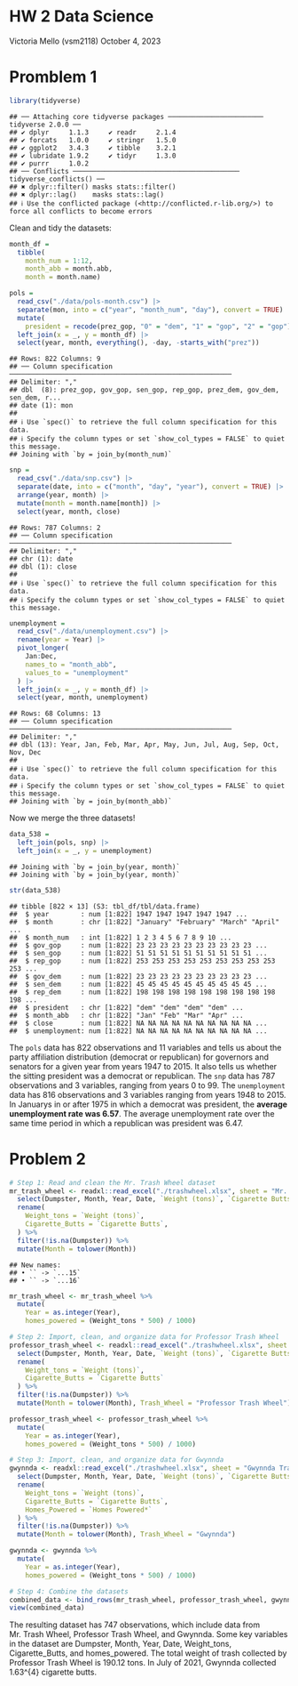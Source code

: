 HW 2 Data Science
================
Victoria Mello (vsm2118)
October 4, 2023

# Promblem 1

``` r
library(tidyverse)
```

    ## ── Attaching core tidyverse packages ──────────────────────── tidyverse 2.0.0 ──
    ## ✔ dplyr     1.1.3     ✔ readr     2.1.4
    ## ✔ forcats   1.0.0     ✔ stringr   1.5.0
    ## ✔ ggplot2   3.4.3     ✔ tibble    3.2.1
    ## ✔ lubridate 1.9.2     ✔ tidyr     1.3.0
    ## ✔ purrr     1.0.2     
    ## ── Conflicts ────────────────────────────────────────── tidyverse_conflicts() ──
    ## ✖ dplyr::filter() masks stats::filter()
    ## ✖ dplyr::lag()    masks stats::lag()
    ## ℹ Use the conflicted package (<http://conflicted.r-lib.org/>) to force all conflicts to become errors

Clean and tidy the datasets:

``` r
month_df = 
  tibble(
    month_num = 1:12,
    month_abb = month.abb,
    month = month.name)

pols = 
  read_csv("./data/pols-month.csv") |>
  separate(mon, into = c("year", "month_num", "day"), convert = TRUE) |>
  mutate(
    president = recode(prez_gop, "0" = "dem", "1" = "gop", "2" = "gop")) |>
  left_join(x = _, y = month_df) |> 
  select(year, month, everything(), -day, -starts_with("prez")) 
```

    ## Rows: 822 Columns: 9
    ## ── Column specification ────────────────────────────────────────────────────────
    ## Delimiter: ","
    ## dbl  (8): prez_gop, gov_gop, sen_gop, rep_gop, prez_dem, gov_dem, sen_dem, r...
    ## date (1): mon
    ## 
    ## ℹ Use `spec()` to retrieve the full column specification for this data.
    ## ℹ Specify the column types or set `show_col_types = FALSE` to quiet this message.
    ## Joining with `by = join_by(month_num)`

``` r
snp = 
  read_csv("./data/snp.csv") |>
  separate(date, into = c("month", "day", "year"), convert = TRUE) |>
  arrange(year, month) |>
  mutate(month = month.name[month]) |>
  select(year, month, close) 
```

    ## Rows: 787 Columns: 2
    ## ── Column specification ────────────────────────────────────────────────────────
    ## Delimiter: ","
    ## chr (1): date
    ## dbl (1): close
    ## 
    ## ℹ Use `spec()` to retrieve the full column specification for this data.
    ## ℹ Specify the column types or set `show_col_types = FALSE` to quiet this message.

``` r
unemployment = 
  read_csv("./data/unemployment.csv") |>
  rename(year = Year) |>
  pivot_longer(
    Jan:Dec, 
    names_to = "month_abb",
    values_to = "unemployment"
  ) |> 
  left_join(x = _, y = month_df) |> 
  select(year, month, unemployment)
```

    ## Rows: 68 Columns: 13
    ## ── Column specification ────────────────────────────────────────────────────────
    ## Delimiter: ","
    ## dbl (13): Year, Jan, Feb, Mar, Apr, May, Jun, Jul, Aug, Sep, Oct, Nov, Dec
    ## 
    ## ℹ Use `spec()` to retrieve the full column specification for this data.
    ## ℹ Specify the column types or set `show_col_types = FALSE` to quiet this message.
    ## Joining with `by = join_by(month_abb)`

Now we merge the three datasets!

``` r
data_538 = 
  left_join(pols, snp) |>
  left_join(x = _, y = unemployment)
```

    ## Joining with `by = join_by(year, month)`
    ## Joining with `by = join_by(year, month)`

``` r
str(data_538)
```

    ## tibble [822 × 13] (S3: tbl_df/tbl/data.frame)
    ##  $ year        : num [1:822] 1947 1947 1947 1947 1947 ...
    ##  $ month       : chr [1:822] "January" "February" "March" "April" ...
    ##  $ month_num   : int [1:822] 1 2 3 4 5 6 7 8 9 10 ...
    ##  $ gov_gop     : num [1:822] 23 23 23 23 23 23 23 23 23 23 ...
    ##  $ sen_gop     : num [1:822] 51 51 51 51 51 51 51 51 51 51 ...
    ##  $ rep_gop     : num [1:822] 253 253 253 253 253 253 253 253 253 253 ...
    ##  $ gov_dem     : num [1:822] 23 23 23 23 23 23 23 23 23 23 ...
    ##  $ sen_dem     : num [1:822] 45 45 45 45 45 45 45 45 45 45 ...
    ##  $ rep_dem     : num [1:822] 198 198 198 198 198 198 198 198 198 198 ...
    ##  $ president   : chr [1:822] "dem" "dem" "dem" "dem" ...
    ##  $ month_abb   : chr [1:822] "Jan" "Feb" "Mar" "Apr" ...
    ##  $ close       : num [1:822] NA NA NA NA NA NA NA NA NA NA ...
    ##  $ unemployment: num [1:822] NA NA NA NA NA NA NA NA NA NA ...

The `pols` data has 822 observations and 11 variables and tells us about
the party affiliation distribution (democrat or republican) for
governors and senators for a given year from years 1947 to 2015. It also
tells us whether the sitting president was a democrat or republican. The
`snp` data has 787 observations and 3 variables, ranging from years 0 to
99. The `unemployment` data has 816 observations and 3 variables ranging
from years 1948 to 2015. In Januarys in or after 1975 in which a
democrat was president, the **average unemployment rate was 6.57**. The
average unemployment rate over the same time period in which a
republican was president was 6.47.

# Problem 2

``` r
# Step 1: Read and clean the Mr. Trash Wheel dataset
mr_trash_wheel <- readxl::read_excel("./trashwheel.xlsx", sheet = "Mr. Trash Wheel") %>%
  select(Dumpster, Month, Year, Date, `Weight (tons)`, `Cigarette Butts`, `Homes Powered*`) %>%
  rename(
    Weight_tons = `Weight (tons)`,
    Cigarette_Butts = `Cigarette Butts`,
  ) %>%
  filter(!is.na(Dumpster)) %>%
  mutate(Month = tolower(Month))  
```

    ## New names:
    ## • `` -> `...15`
    ## • `` -> `...16`

``` r
mr_trash_wheel <- mr_trash_wheel %>%
  mutate(
    Year = as.integer(Year),
    homes_powered = (Weight_tons * 500) / 1000)

# Step 2: Import, clean, and organize data for Professor Trash Wheel
professor_trash_wheel <- readxl::read_excel("./trashwheel.xlsx", sheet = "Professor Trash Wheel") %>%
  select(Dumpster, Month, Year, Date, `Weight (tons)`, `Cigarette Butts`) %>%
  rename(
    Weight_tons = `Weight (tons)`,
    Cigarette_Butts = `Cigarette Butts`
  ) %>%
  filter(!is.na(Dumpster)) %>%
  mutate(Month = tolower(Month), Trash_Wheel = "Professor Trash Wheel")

professor_trash_wheel <- professor_trash_wheel %>%
  mutate(
    Year = as.integer(Year),
    homes_powered = (Weight_tons * 500) / 1000)

# Step 3: Import, clean, and organize data for Gwynnda
gwynnda <- readxl::read_excel("./trashwheel.xlsx", sheet = "Gwynnda Trash Wheel") %>%
  select(Dumpster, Month, Year, Date, `Weight (tons)`, `Cigarette Butts`, `Homes Powered*`) %>%
  rename(
    Weight_tons = `Weight (tons)`,
    Cigarette_Butts = `Cigarette Butts`,
    Homes_Powered = `Homes Powered*`
  ) %>%
  filter(!is.na(Dumpster)) %>%
  mutate(Month = tolower(Month), Trash_Wheel = "Gwynnda")

gwynnda <- gwynnda %>%
  mutate(
    Year = as.integer(Year),
    homes_powered = (Weight_tons * 500) / 1000)
```

``` r
# Step 4: Combine the datasets
combined_data <- bind_rows(mr_trash_wheel, professor_trash_wheel, gwynnda)
view(combined_data)
```

The resulting dataset has 747 observations, which include data from
Mr. Trash Wheel, Professor Trash Wheel, and Gwynnda. Some key variables
in the dataset are Dumpster, Month, Year, Date, Weight_tons,
Cigarette_Butts, and homes_powered. The total weight of trash collected
by Professor Trash Wheel is 190.12 tons. In July of 2021, Gwynnda
collected 1.63^{4} cigarette butts.
